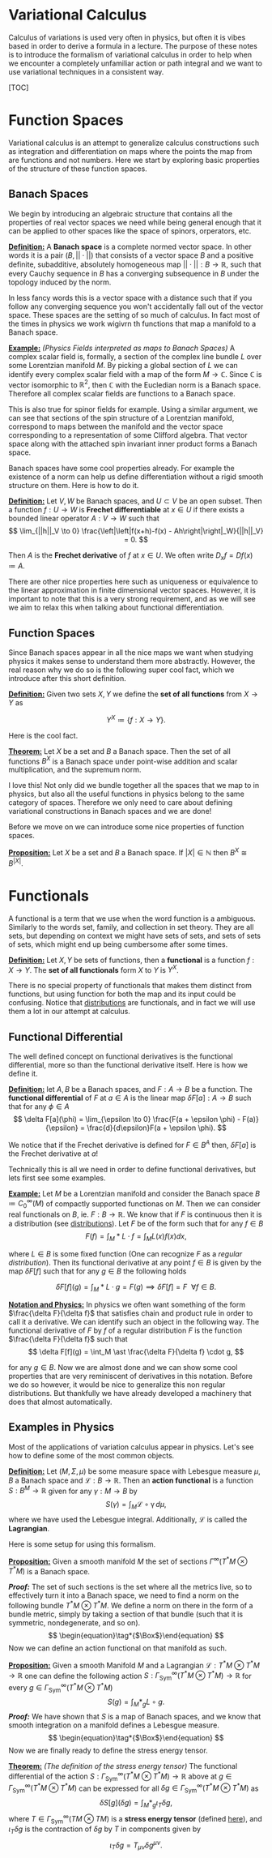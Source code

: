 # Variational Calculus

Calculus of variations is used very often in physics, but often it is vibes based in order to derive a formula in a lecture. The purpose of these notes is to introduce the formalism of variational calculus in order to help when we encounter a completely unfamiliar action or path integral and we want to use variational techniques in a consistent way.

[TOC]



# Function Spaces

Variational calculus is an attempt to generalize calculus constructions such as integration and differentiation on maps where the points the map from are functions and not numbers. Here we start by exploring basic properties of the structure of these function spaces.

## Banach Spaces

We begin by introducing an algebraic structure that contains all the properties of real vector spaces we need while being general enough that it can be applied to other spaces like the space of spinors, orperators, etc.

**<u>Definition:</u>** A **Banach space** is a complete normed vector space. In other words it is a pair $(B,||\cdot||)$ that consists of a vector space $B$ and a positive definite, subadditive, absolutely homogeneous map $||\cdot || : B\to \mathbb R$, such that every Cauchy sequence in $B$ has a converging subsequence in $B$ under the topology induced by the norm. 

In less fancy words this is a vector space with a distance such that if you follow any converging sequence you won't accidentally fall out of the vector space. These spaces are the setting of so much of calculus. In fact most of the times in physics we work wigivrn th functions that map a manifold to a Banach space. 

**<u>Example:</u>** *(Physics Fields interpreted as maps to Banach Spaces)* A complex scalar field is, formally, a section of the complex line bundle $L$ over some Lorentzian manifold $M$. By picking a global section of $L$ we can identify every complex scalar field with a map of the form $M\to \mathbb C$. Since $\mathbb C$ is vector isomorphic to $\mathbb R^2$, then $\mathbb C$ with the Eucledian norm is a Banach space. Therefore all complex scalar fields are functions to a Banach space.

This is also true for spinor fields for example. Using a similar argument, we can see that sections of the spin structure of a Lorentzian manifold, correspond to maps between the manifold and the vector space corresponding to a representation of some Clifford algebra. That vector space along with the attached spin invariant inner product forms a Banach space.



Banach spaces have some cool properties already. For example the existence of a norm can help us define differentiation without a rigid smooth structure on them. Here is how to do it.

**<u>Definition:</u>** Let $V,W$ be Banach spaces, and $U\subset V$ be an open subset. Then a function $f : U \to W$ is **Frechet differentiable** at $x \in U$ if there exists a bounded linear operator $A: V\to W$ such that
$$
\lim_{||h||_V \to 0} \frac{\left|\left|f(x+h)-f(x) - Ah\right|\right|_W}{||h||_V} = 0.
$$

 Then $A$ is the **Frechet derivative** of $f$ at $x \in U$. We often write $D_xf = Df(x) \coloneqq A$. 

There are other nice properties here such as uniqueness or equivalence to the linear approximation in finite dimensional vector spaces. However, it is important to note that this is a very strong requirement, and as we will see we aim to relax this when talking about functional differentiation.

## Function Spaces

Since Banach spaces appear in all the nice maps we want when studying physics it makes sense to understand them more abstractly. However, the real reason why we do so is the following super cool fact, which we introduce after this short definition.

**<u>Definition:</u>** Given two sets $X,Y$ we define the **set of all functions** from $X \to Y$ as

$$
Y^X \coloneqq \{f:X\to Y\}.
$$

Here is the cool fact.

**<u>Theorem:</u>** Let $X$ be a set and $B$ a Banach space. Then the set of all functions $B^X$ is a Banach space under point-wise addition and scalar multiplication, and the supremum norm.

I love this! Not only did we bundle together all the spaces that we map to in physics, but also all the useful functions in physics belong to the same category of spaces. Therefore we only need to care about defining variational constructions in Banach spaces and we are done!

Before we move on we can introduce some nice properties of function spaces.

**<u>Proposition:</u>** Let $X$ be a set and $B$ a Banach space. If $|X| \in \mathbb N$ then $B^X \cong B^{|X|}$.



# Functionals

A functional is a term that we use when the word function is a ambiguous. Similarly to the words set, family, and collection in set theory. They are all sets, but depending on context we might have sets of sets, and sets of sets of sets, which might end up being cumbersome after some times.

**<u>Definition:</u>** Let $X,Y$ be sets of functions, then a **functional** is a function $f:X\to Y$. The **set of all functionals** form $X$ to $Y$ is $Y^X$.

There is no special property of functionals that makes them distinct from functions, but using function for both the map and its input   could be confusing. Notice that [distributions](./Distributions.md) are functionals, and in fact we will use them a lot in our attempt at calculus.



## Functional Differential 

The well defined concept on functional derivatives is the functional differential, more so than the functional derivative itself. Here is how we define it. 

**<u>Definition:</u>** let $A,B$ be a Banach spaces, and $F:A\to B$ be a function. The **functional differential** of $F$ at $a\in A$ is the linear map $\delta F[a] : A\to B$ such that for any $\phi \in A$
$$
\delta F[a](\phi) = \lim_{\epsilon \to 0} \frac{F(a + \epsilon \phi) - F(a)}{\epsilon} = \frac{d}{d\epsilon}F(a + \epsilon \phi).
$$

We notice that if the Frechet derivative is defined for $F \in B^A$ then, $\delta F[a]$ is the Frechet derivative at $a$!

Technically this is all we need in order to define functional derivatives, but lets first see some examples.

**<u>Example:</u>** Let $M$ be a Lorentzian manifold and consider the Banach space $B \coloneqq C^\infty_0(M)$ of compactly supported functionas on $M$. Then we can consider real functionals on $B$, ie. $F: B\to \mathbb R$. We know that if $F$ is continuous then it is a distribution (see [distributions](./Distributions.md)). Let $F$ be of the form such that for any $f \in B$
$$
F(f) = \int_M \ast L\cdot f = \int_M L(x) f(x) dx,
$$

where $L\in B$ is some fixed function (One can recognize $F$ as a *regular distribution*). Then its functional derivative at any point $f \in B$ is given by the map $\delta F[f]$ such that for any $g \in B$ the following holds

$$
\delta F[f](g) = \int_M \ast L\cdot  g = F(g) \implies \delta F[f] = F\ \ \forall f\in B.
$$

**<u>Notation and Physics:</u>** In physics we often want something of the form $\frac{\delta F}{\delta f}$ that satisfies chain and product rule in order to call it a derivative. We can identify such an object in the following way. The functional derivative of $F$ by $f$ of a regular distribution $F$ is the function $\frac{\delta F}{\delta f}$ such that
$$
\delta F[f](g) = \int_M \ast \frac{\delta F}{\delta f} \cdot  g,
$$

for any $g \in B$. Now we are almost done and we can show some cool properties that are very reminiscent of derivatives in this notation. Before we do so however, it would be nice to generalize this non regular distributions. But thankfully we have already developed a machinery that does that almost automatically. 



## Examples in Physics

Most of the applications of variation calculus appear in physics. Let's see how to define some of the most common objects.

**<u>Definition:</u>** Let $(M,\Sigma,\mu)$ be some measure space with Lebesgue measure $\mu$, $B$ a Banach space and $\mathcal{L}:B\to \mathbb{R}$. Then an **action functional** is a function $S:B^M \to \mathbb{R}$ given for any $\gamma : M\to B$ by
$$
S(\gamma) = \int_M \mathcal{L \circ \gamma}\,  d\mu,
$$
 where we have used the Lebesgue integral. Additionally, $\mathcal{L}$ is called the **Lagrangian**. 

Here is some setup for using this formalism.

**<u>Proposition:</u>** Given a smooth manifold $M$ the set of sections $\Gamma^\infty(T^\ast M\otimes T^\ast M)$ is a Banach space.

***Proof:*** The set of such sections is the set where all the metrics live, so to effectively turn it into a Banach space, we need to find a norm on the following bundle $T^\ast M \otimes T^\ast M$. We define a norm on there in the form of a bundle metric, simply by taking a section of that bundle (such that it is symmetric, nondegenerate, and so on). 
$$
\begin{equation}\tag*{$\Box$}\end{equation}	
$$
Now we can define an action functional on that manifold as such.

**<u>Proposition:</u>** Given a smooth Manifold $M$ and a Lagrangian $\mathcal{L}:T^\ast M\otimes T^\ast M \to \mathbb{R}$ one can define the following action $S: \Gamma^\infty_\text{Sym}\left(T^\ast M \otimes T^\ast M  \right) \to \mathbb{R}$ for every $g \in \Gamma^\infty_\text{Sym}\left(T^\ast M \otimes T^\ast M  \right)$ 
$$
S(g) = \int_M \ast_g L\circ g.
$$
***Proof:*** We have shown that $S$ is a map of Banach spaces, and we know that smooth integration on a manifold defines a Lebesgue measure. 
$$
\begin{equation}\tag*{$\Box$}\end{equation} 
$$
 Now we are finally ready to define the stress energy tensor. 

**<u>Theorem:</u>** *(The definition of the stress energy tensor)* The functional differential of the action $S: \Gamma^\infty_\text{Sym}\left(T^\ast M \otimes T^\ast M  \right) \to \mathbb{R}$ above at $g\in \Gamma^\infty_\text{Sym}\left(T^\ast M \otimes T^\ast M  \right)$ can be expressed for all $\delta g \in \Gamma^\infty_\text{Sym}\left(T^\ast M \otimes T^\ast M  \right)$ as
$$
\delta S[g](\delta g) = \int_M \ast_g \iota_T \delta g,
$$
 where $T \in \Gamma^\infty_\text{Sym}\left(T M \otimes T M  \right)$ is a **stress energy tensor** (defined [here](../Projects/CFT/Free_Fields.md#Lagrangian-formalism)), and $\iota_T\delta g$ is the contraction of $\delta g$ by $T$ in components given by
$$
\iota_T\delta g = T_{\mu\nu}\delta g^{\mu\nu}.
$$
 

















